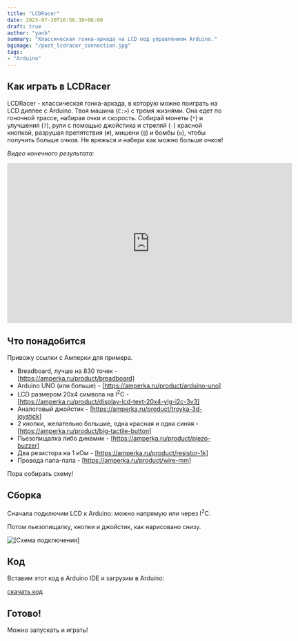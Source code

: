 ```yaml
---
title: "LCDRacer"
date: 2023-07-30T16:56:38+06:00
draft: true
author: "yanb"
summary: "Классическая гонка-аркада на LCD под управлением Arduino."
bgimage: "/post_lcdracer_connection.jpg"
tags:
- "Arduino"
---
```


## Как играть в LCDRacer

LCDRacer - классическая гонка-аркада, в которую можно поиграть на LCD диплее с Arduino.
Твоя машина (`C:>`) с тремя жизнями. Она едет по гоночной трассе, набирая очки и скорость.
Собирай монеты (`*`) и улучшения (`?`), рули с помощью джойстика и стреляй (`-`) красной кнопкой, разрушая препятствия (`#`), мишени (`@`) и бомбы (`o`), чтобы получить больше очков. Не врежься и набери как можно больше очков!

_Видео конечного результата:_

<iframe width="660" height="371" src="https://www.youtube.com/embed/z82Q5v14J5Y" title="LCDRacer - A DIY Arcade Game with Arduino" frameborder="0" allow="accelerometer; autoplay; clipboard-write; encrypted-media; gyroscope; picture-in-picture; web-share" allowfullscreen></iframe>

## Что понадобится

Привожу ссылки с Амперки для примера.

- Breadboard, лучше на 830 точек - [https://amperka.ru/product/breadboard]
- Arduino UNO (или больше) - [https://amperka.ru/product/arduino-uno]
- LCD размером 20x4 символа на I<sup>2</sup>C - [https://amperka.ru/product/display-lcd-text-20x4-ylg-i2c-3v3]
- Аналоговый джойстик - [https://amperka.ru/product/troyka-3d-joystick]
- 2 кнопки, желательно большие, одна красная и одна синяя - [https://amperka.ru/product/big-tactile-button]
- Пьезопищалка либо динамик - [https://amperka.ru/product/piezo-buzzer]
- Два резистора на 1 кОм - [https://amperka.ru/product/resistor-1k]
- Провода папа-папа - [https://amperka.ru/product/wire-mm]

Пора собирать схему!

## Сборка

Сначала подключим LCD к Arduino: можно напрямую или через I<sup>2</sup>C.

Потом пьезопищалку, кнопки и джойстик, как нарисовано снизу.

![[Схема подключения]](/post_lcdracer_connection.jpg)

## Код

Вставим этот код в Arduino IDE и загрузим в Arduino:

<a href="/race.ino" class="file-download" download>скачать код</a>

## Готово!

Можно запускать и играть!